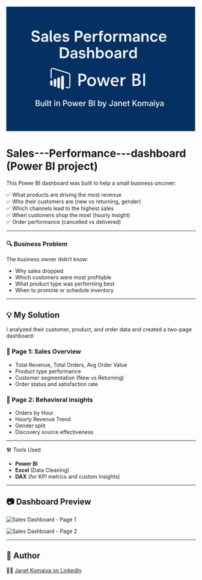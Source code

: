 ![Dashboard Banner](https://github.com/Janetkomaiya/Sales---Performance---dashboard/blob/main/banner%20(3).png)

# Sales---Performance---dashboard (Power BI project)
This Power BI dashboard was built to help a small business uncover:

✅ What products are driving the most revenue  
✅ Who their customers are (new vs returning, gender)  
✅ Which channels lead to the highest sales  
✅ When customers shop the most (hourly insight)  
✅ Order performance (cancelled vs delivered)

---

### 🔍 Business Problem

The business owner didn’t know:
- Why sales dropped
- Which customers were most profitable
- What product type was performing best
- When to promote or schedule inventory

---

## 💡 My Solution

I analyzed their customer, product, and order data and created a two-page dashboard:

### 📄 Page 1: Sales Overview
- Total Revenue, Total Orders, Avg Order Value
- Product type performance
- Customer segmentation (New vs Returning)
- Order status and satisfaction rate

### 📄 Page 2: Behavioral Insights 
- Orders by Hour
- Hourly Revenue Trend
- Gender split
- Discovery source effectiveness

---

🛠 Tools Used

- **Power BI**
- **Excel** (Data Cleaning)
- **DAX** (for KPI metrics and custom insights)

---

## 📷 Dashboard Preview

![Sales Dashboard - Page 1](dashboard_page1.png)

![Sales Dashboard - Page 2](dashboard_page2.png)


---

## 📌 Author

👩‍💻 [Janet Komaiya on LinkedIn](https://www.linkedin.com/in/janet-komaiya-b4533a120)


